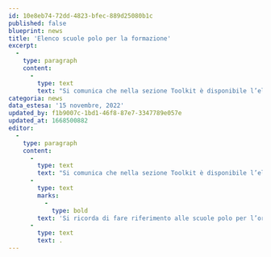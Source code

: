 ```yaml
---
id: 10e8eb74-72dd-4823-bfec-889d25080b1c
published: false
blueprint: news
title: 'Elenco scuole polo per la formazione'
excerpt:
  -
    type: paragraph
    content:
      -
        type: text
        text: "Si comunica che nella sezione Toolkit è disponibile l’elenco delle Scuole polo per la formazione presenti nelle diverse regioni, aggiornato al corrente anno scolastico.\_ "
categoria: news
data_estesa: '15 novembre, 2022'
updated_by: f1b9007c-1bd1-46f8-87e7-3347789e057e
updated_at: 1668500882
editor:
  -
    type: paragraph
    content:
      -
        type: text
        text: "Si comunica che nella sezione Toolkit è disponibile l’elenco delle Scuole polo per la formazione presenti nelle diverse regioni, aggiornato al corrente anno scolastico.\_ "
      -
        type: text
        marks:
          -
            type: bold
        text: 'Si ricorda di fare riferimento alle scuole polo per l’organizzazione delle diverse attività formative'
      -
        type: text
        text: .
---
```

